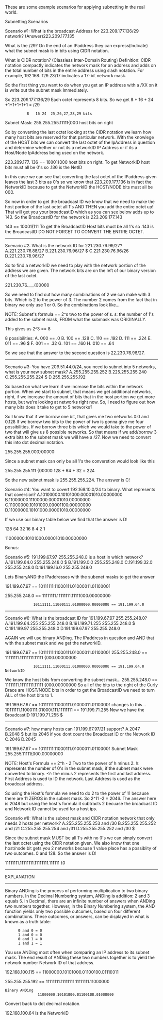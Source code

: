 These are some example scenarios for applying subnetting in the real world.

Subnetting Scenarios


Scenario #1: What is the broadcast Address for 223.209.177.136/29 network?  (Answer)223.209.177.135

What is the /29? On the end of an IPaddress they can express(Indicate) what the subnet mask is in bits using CIDR notation.

What is CIDR notation? (Classless Inter-Domain Routing) 
Definition:
CIDR notation compactly indicates the network mask for an address and adds on the total number of bits in the entire address using slash notation. For example, 192.168. 129.23/17 indicates a 17-bit network mask.

So the first thing you want to do when you get an IP address with a /XX on it is write out the subnet mask Immediately.

So 223.209.177.136/29
Each octet represents 8 bits. So we get 8 + 16 + 24 +1+1+1+1+1 = /29

              8   16 24  25,26,27,28,29 bits
Subnet Mask: 255.255.255.11111{000  host bits on right

So by converting the last octet looking at the CIDR notation we learn how many host bits are reserved for that particular network. With the knowlege of the HOST bits we can convert the last octet of the IpAddress in question and determine whether or not its a networkID IP Address or if its a Host/Node IpAddress being used on the network.


223.209.177.   136 == 10001{000  host bits on right. To get NetworkID host bits must all be 0's so .136 is the NetID

In this case we can see that converting the last octet of the IPaddress given leaves the last 3 bits as 0's so we know that 223.209.177.136 is in fact the NetworkID because to get the NetworkID the HOST/NODE bits must all be 000.  


So now in order to get the broadcast ID we know that we need to make the host portion of the last octet all 1's AND THEN you add the entire octet up! That will get you your broadcastID which as you can see below adds up to 143. So the BroadcastID for the network is 223.209.177.143

143 == 10001{111  To get the BroadcastID Host bits must be all 1's so .143 is the BroadcastID DO NOT FORGET TO CONVERT THE ENTIRE OCTET.

------------------------------------------------------------------------------------------


Scenario #2: What is the network ID for 221.230.76.99/27?
A.221.230.76.88/27
B.221.230.76.96/27  $
C.221.230.76.96/26
D.221.230.78.96/27

So to find a networkID we need to play with the network portion of the address we are given. The network bits are on the left of our binary version of the last octet.

221.230.76.___{00000

So we need to find out how many combinations of 2 we can make with 3 bits. Which is 2 to the power of 3. The number 2 comes from the fact that in binary we only use 1 or 0. So the combinations look like...

NOTE: Subnet's formula == 2^s
two to the power of s.
s: the number of 1's added to the subnet mask, FROM what the submask was ORIGINALLY. 

This gives us 2^3 == 8

8 possibilities:
A. 000 ==  .0
B. 100 ==  .128 
C. 110 ==  .192
D. 111 ==  .224
E. 011 ==  .96  $
F. 001 ==  .32
G. 101 ==  .160
H. 010 ==  .64

So we see that the answer to the second question is 22.230.76.96/27.

-----------------------------------------------------------------------------------------

Scenario #3: You have 209.51.44.0/24, you need to subnet into 5 networks, what is your new subnet mask?
A.255.255.255.252
B.225.255.255.240
C.255.255.255.224  $
D.255.255.255.192

So based on what we learn if we increase the bits within the network portion. When we start to subnet, that means we get additional networks, right, if we increase the amount of bits that in the host portion we get more hosts, but we're looking at networks right now. So, I need to figure out how many bits does it take to get to 5 networks?



So I know that if we borrow one bit, that gives me two networks 0.0 and 0.128
If we borrow two bits to the power of two is gonna give me four possibilities.
If we borrow three bits which we would take to the power of two that will give us 8 possible networks.
So that means if we add/borrow 3 extra bits to the subnet mask we will have a /27.
Now we need to convert this into dot decimal notation.

255.255.255.000}00000

Since a subnet mask can only be all 1's the converstion would look like this

255.255.255.111 {00000  128 + 64 + 32 = 224

So the new subnet mask is 255.255.255.224. The answer is C!


Scenario #4: You want to covert 192.168.10.0/24 to binary. What represents that coversion?
A.10100000.10101000.00001010.00000000
B.11000000.11100000.00001010.00000000
C.11000000.10101000.00001100.00000000
D.11000000.10101000.00001010.00000000

If we use our binary table below we find that the answer is D! 

128  64  32  16  8  4  2  1  

11000000.10101000.00001010.00000000







Bonus:

Scenario #5: 191.199.67.97 255.255.248.0 is a host in which network?
A.191.199.64.0 255.255.248.0 $
B.191.199.0.0 255.255.248.0
C.191.199.32.0 255.255.248.0
D.191.199.16.0 255.255.248.0

Lets BinaryAND the IPaddresses with the subenet masks to get the answer 

191.199.67.97 == 10111111.11000111.01000011.01100001

255.255.248.0 == 11111111.11111111.11111000.00000000

                 10111111.11000111.01000000.00000000 == 191.199.64.0

---------------------------------------------------------------------------------------

Scenario #6: What is the broadcast ID for 191.199.67.97 255.255.248.0?
A.191.199.64.255    255.255.248.0
B.191.199.71.255    255.255.248.0   $
C.191.199.97        255.255.248.0
D.191.199.67.97     255.255.248.0

AGAIN we will use binary ANDing. The IPaddress in question and AND that with the subnet mask and we get the networkID.

191.199.67.97 == 10111111.11000111.01000011.01100001
255.255.248.0 == 11111111.11111111.11111 {000.00000000

                 10111111.11000111.01000000.00000000 == 191.199.64.0 NetworkID
                
We know the host bits from converting the subnet mask... 255.255.248.0 == 11111111.11111111.11111 {000.00000000
So all of the bits to the right of the Curly Brace are HOST/NODE bits
In order to get the BroadcastID we need to turn ALL of the host bits to 1. 

191.199.67.97 == 10111111.11000111.01000011.01100001 changes to this...  10111111.11000111.01000{111.11111111 == 191.199.71.255 Now we have the BroadcastID 191.199.71.255 $


-------------------------------------------------------------------------------------------------

Scenario #7: how many hosts can 191.199.67.97/21 support?
A.2047	
B.2048  $  but its 2046 if you dont count the Broadcast ID or the Network ID
C.2046
D.2045


191.199.67.97 == 10111111.11000111.01000011.01100001
Subnet Mask 255.255.11111{000.00000000 

NOTE: Host's Formula == 2^h - 2
Two to the power of h minus 2. 
h: represents the number of 0's in the subnet mask, if the subnet mask were converted to binary.
-2: the minus 2 represents the first and last address. First Address is used to ID the network. Last Address is used as the broadcast address.

So using the Host's formula we need to do 2 to the power of 11 because there are 11 ZEROS in the subnet mask. So 2^11 -2 = 2046. The answer here is 2048 but using the host's formula it subtracts 2 becuase the broadcast ID and Network ID cannot be used for a host ips. 





Scenario #8: What is the subnet mask and CIDR notation network that only needs 2 hosts per network?
A.255.255.255.253 and /30
B.255.255.255.252 and /21
C.255.255.255.254 and /31
D.255.255.255.252 and /30  $

Since the subnet mask MUST be all 1's with no 0's we can simply convert the last octet using the CIDR notation given.  We also know that one host/node bit gets you 2 networks because 1 value place has a possiblity of two outcomes. 0 and 128. So the answer is D!

11111111.11111111.11111111.111111 {0

----------------------------------------------------------------------------------

EXPLANATION

------------------------------------------------------------------------------------


Binary ANDing is the process of performing multiplication to two binary numbers. In the Decimal Numbering system, ANDing is addition: 2 and 3 equals 5. In Decimal, there are an infinite number of answers when ANDing two numbers together. However, in the Binary Numbering system, the AND function yields only two possible outcomes, based on four different combinations. These outcomes, or answers, can be displayed in what is known as a truth table:


          0 and 0 = 0
          1 and 0 = 0
          0 and 1 = 0
          1 and 1 = 1

You use ANDing most often when comparing an IP address to its subnet mask. The end result of ANDing these two numbers together is to yield the network number Network ID of that address.


192.168.100.115 == 11000000.10101000.01100100.01110011

255.255.255.192 == 11111111.11111111.11111111.11000000

    Binary ANDing
                   11000000.10101000.01100100.01000000

Convert back to dot decimal notation.

192.168.100.64 is the NetworkID